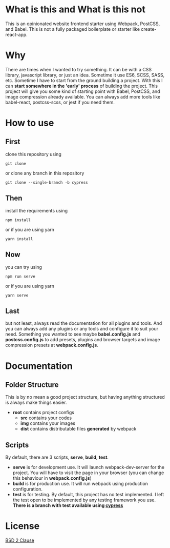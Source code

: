 # What is this and What is this not
This is an opinionated website frontend starter using Webpack, PostCSS, and Babel. This is not a fully packaged boilerplate or starter like create-react-app.

# Why
There are times when I wanted to try something. It can be with a CSS library, javascript library, or just an idea. Sometime it use ES6, SCSS, SASS, etc. Sometime I have to start from the ground building a project. With this I can __start somewhere in the 'early' process__ of building the project. This project will give you some kind of starting point with Babel, PostCSS, and image compression already available. You can always add more tools like babel-react, postcss-scss, or jest if you need them.

# How to use
## First
clone this repository using
~~~
git clone 
~~~
or clone any branch in this repository
~~~
git clone --single-branch -b cypress
~~~
## Then
install the requirements using
~~~
npm install
~~~
or if you are using yarn
~~~
yarn install
~~~
## Now
you can try using
~~~
npm run serve
~~~
or if you are using yarn
~~~
yarn serve
~~~
## Last
but not least, always read the documentation for all plugins and tools. And you can always add any plugins or any tools and configure it to suit your need. Something you wanted to see maybe __babel.config.js__ and __postcss.config.js__ to add presets, plugins and browser targets and image compression presets at __webpack.config.js__.

# Documentation
## Folder Structure
This is by no mean a good project structure, but having anything structured is always make things easier.
- __root__ contains project configs
  - __src__ contains your codes
  - __img__ contains your images
  - __dist__ contains distributable files __generated__ by webpack

## Scripts
By default, there are 3 scripts, __serve__, __build__, __test__. 

- __serve__ is for development use. It will launch webpack-dev-server for the project. You will have to visit the page in your browser (you can change this behaviour in __webpack.config.js__)
- __build__ is for production use. It will run webpack using production configuration.
- __test__ is for testing. By default, this project has no test implemented. I left the test open to be implemented by any testing framework you use. __There is a branch with test available using [cypress]("https://cypress.io")__

# License

[BSD 2 Clause]()